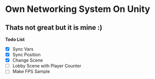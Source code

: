 # Own Networking System On Unity
## Thats not great but it is mine :)

**Todo List**
- [X] Sync Vars
- [X] Sync Position
- [X] Change Scene
- [ ] Lobby Scene with Player Counter
- [ ] Make FPS Sample
